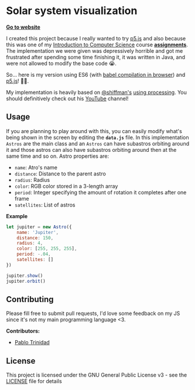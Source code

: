 # Solar system visualization

**[Go to website](https://pablotrinidad.github.io/solar-system-visualization/)**

I created this project because I really wanted to try
[p5.js](https://p5js.org/) and also because this was one
of my [Introduction to Computer Science](https://github.com/pablotrinidad/icc) course
[**assignments**](https://github.com/pablotrinidad/icc/tree/master/projects/01).
The implementation we were given was depressively horrible and
got me frustrated after spending some time finishing it, it was
written in Java, and were not allowed to modify the base code 😭.

So... here is my version using ES6
(with [babel compilation in browser](https://babeljs.io/setup#installation))
and [p5.js](https://p5js.org/)! 🌈🎉.

My implementation is heavily based on [@shiffman's](https://github.com/shiffman)
[using processing](https://www.youtube.com/watch?v=l8SiJ-RmeHU). You should
definitively check out his [YouTube](https://www.youtube.com/user/shiffman) channel!

## Usage

If you are planning to play around with this, you can easily modify
what's being shown in the screen by editing the **`data.js`** file.
In this implementation `Astros` are the main class and an `Astros` can
have subastros orbiting around it and those astros can also have
subastros orbiting around then at the same time and so on. Astro properties
are:

* `name`: Atro's name
* `distance`: Distance to the parent astro
* `radius`: Radius
* `color`: RGB color stored in a 3-length array
* `period`: Integer specifying the amount of rotation it completes after one frame
* `satellites`: List of astros

**Example**

```javascript
let jupiter = new Astro({
    name: 'Jupiter',
    distance: 150,
    radius: 4,
    color: [255, 255, 255],
    period: -.04,
    satellites: []
})

jupiter.show()
jupiter.orbit()
```

## Contributing

Please fill free to submit pull requests, I'd love some feedback
on my JS since it's not my main programming language <3.

**Contributors:**

* [Pablo Trinidad](https://github.com/pablotrinidad)

## License

This project is licensed under the GNU General Public License v3 -
see the [LICENSE](LICENSE) file for details
